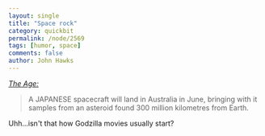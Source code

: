 ```yaml
---
layout: single 
title: "Space rock" 
category: quickbit
permalink: /node/2569
tags: [humor, space] 
comments: false 
author: John Hawks 
---
```


<a href="http://www.theage.com.au/technology/sci-tech/japanese-craft-to-deliver-space-rock-to-outback-20100421-t0lp.html"><i>The Age:</i></a>

<blockquote>A JAPANESE spacecraft will land in Australia in June, bringing with it samples from an asteroid found 300 million kilometres from Earth.</blockquote>

Uhh...isn't that how Godzilla movies usually start? 

